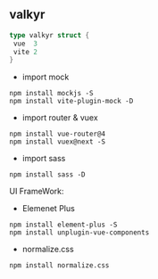 ## **valkyr**

```go
type valkyr struct {
 vue  3
 vite 2
}
```

- import mock

```
npm install mockjs -S
npm install vite-plugin-mock -D
```

- import router & vuex

```
npm install vue-router@4
npm install vuex@next -S
```

- import sass

```
npm install sass -D
```

UI FrameWork:

- Elemenet Plus

```
npm install element-plus -S
npm install unplugin-vue-components
```

- normalize.css

```
npm install normalize.css
```
